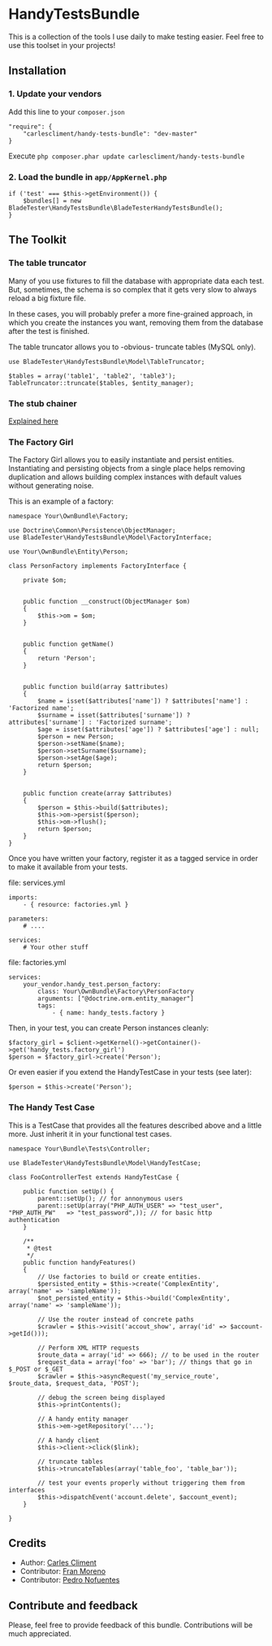 HandyTestsBundle
==================

This is a collection of the tools I use daily to make testing easier. Feel free to use this toolset in your projects!




## Installation

### 1. Update your vendors

Add this line to your `composer.json`

    "require": {
        "carlescliment/handy-tests-bundle": "dev-master"
    }

Execute `php composer.phar update carlescliment/handy-tests-bundle`

### 2. Load the bundle in `app/AppKernel.php`
    if ('test' === $this->getEnvironment()) {
        $bundles[] = new BladeTester\HandyTestsBundle\BladeTesterHandyTestsBundle();
    }



## The Toolkit

### The table truncator
Many of you use fixtures to fill the database with appropriate data each test. But, sometimes, the schema is so complex that it gets very slow to always reload a big fixture file.

In these cases, you will probably prefer a more fine-grained approach, in which you create the instances you want, removing them from the database after the test is finished.

The table truncator allows you to -obvious- truncate tables (MySQL only).

    use BladeTester\HandyTestsBundle\Model\TableTruncator;

    $tables = array('table1', 'table2', 'table3');
    TableTruncator::truncate($tables, $entity_manager);


### The stub chainer
[Explained here][stubchainer]

### The Factory Girl
The Factory Girl allows you to easily instantiate and persist entities. Instantiating and persisting objects from a single place helps removing duplication and allows building complex instances with default values without generating noise.


This is an example of a factory:

    namespace Your\OwnBundle\Factory;

    use Doctrine\Common\Persistence\ObjectManager;
    use BladeTester\HandyTestsBundle\Model\FactoryInterface;

    use Your\OwnBundle\Entity\Person;

    class PersonFactory implements FactoryInterface {

        private $om;


        public function __construct(ObjectManager $om)
        {
            $this->om = $om;
        }


        public function getName()
        {
            return 'Person';
        }


        public function build(array $attributes)
        {
            $name = isset($attributes['name']) ? $attributes['name'] : 'Factorized name';
            $surname = isset($attributes['surname']) ? attributes['surname'] : 'Factorized surname';
            $age = isset($attributes['age']) ? $attributes['age'] : null;
            $person = new Person;
            $person->setName($name);
            $person->setSurname($surname);
            $person->setAge($age);
            return $person;
        }


        public function create(array $attributes)
        {
            $person = $this->build($attributes);
            $this->om->persist($person);
            $this->om->flush();
            return $person;
        }
    }


Once you have written your factory, register it as a tagged service in order to make it available from your tests.

file: services.yml

    imports:
        - { resource: factories.yml }

    parameters:
        # ....

    services:
        # Your other stuff

file: factories.yml

    services:
        your_vendor.handy_test.person_factory:
            class: Your\OwnBundle\Factory\PersonFactory
            arguments: ["@doctrine.orm.entity_manager"]
            tags:
                - { name: handy_tests.factory }



Then, in your test, you can create Person instances cleanly:


    $factory_girl = $client->getKernel()->getContainer()->get('handy_tests.factory_girl')
    $person = $factory_girl->create('Person');


Or even easier if you extend the HandyTestCase in your tests (see later):

    $person = $this->create('Person');



### The Handy Test Case

This is a TestCase that provides all the features described above and a little more. Just inherit it in your functional test cases.


    namespace Your\Bundle\Tests\Controller;

    use BladeTester\HandyTestsBundle\Model\HandyTestCase;

    class FooControllerTest extends HandyTestCase {

        public function setUp() {
            parent::setUp(); // for annonymous users
            parent::setUp(array("PHP_AUTH_USER" => "test_user", "PHP_AUTH_PW"   => "test_password",)); // for basic http authentication
        }

        /**
         * @test
         */
        public function handyFeatures()
        {
            // Use factories to build or create entities.
            $persisted_entity = $this->create('ComplexEntity', array('name' => 'sampleName'));
            $not_persisted_entity = $this->build('ComplexEntity', array('name' => 'sampleName'));

            // Use the router instead of concrete paths
            $crawler = $this->visit('accout_show', array('id' => $account->getId()));

            // Perform XML HTTP requests
            $route_data = array('id' => 666); // to be used in the router
            $request_data = array('foo' => 'bar'); // things that go in $_POST or $_GET
            $crawler = $this->asyncRequest('my_service_route', $route_data, $request_data, 'POST');

            // debug the screen being displayed
            $this->printContents();

            // A handy entity manager
            $this->em->getRepository('...');

            // A handy client
            $this->client->click($link);

            // truncate tables
            $this->truncateTables(array('table_foo', 'table_bar'));

            // test your events properly without triggering them from interfaces
            $this->dispatchEvent('account.delete', $account_event);
        }

    }



## Credits

* Author: [Carles Climent][carlescliment]
* Contributor: [Fran Moreno][franmomu]
* Contributor: [Pedro Nofuentes][pedronofuentes]


## Contribute and feedback

Please, feel free to provide feedback of this bundle. Contributions will be much appreciated.



[carlescliment]: https://github.com/carlescliment
[franmomu]: https://github.com/franmomu
[pedronofuentes]: https://github.com/pedronofuentes
[stubchainer]: https://github.com/carlescliment/BladeTester/tree/master/ChainedStubsBundle
